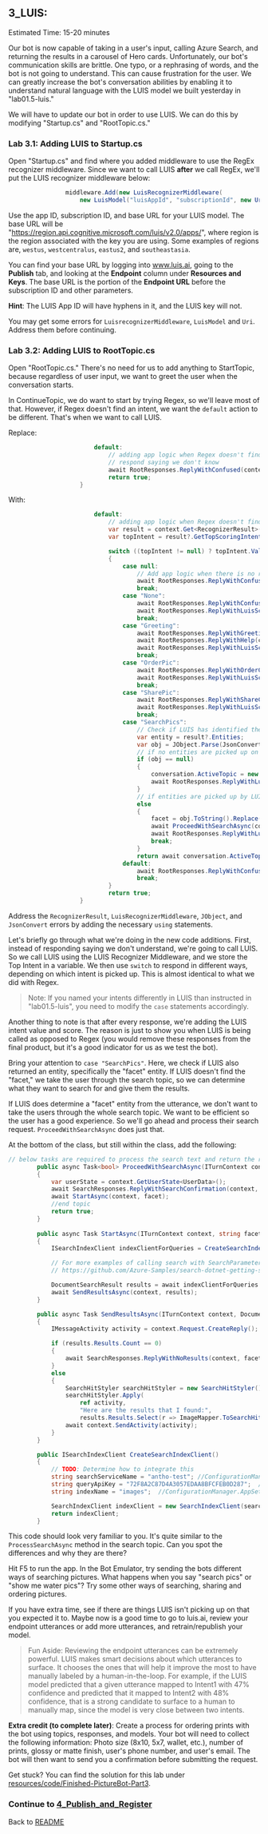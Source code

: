 ## 3_LUIS:
Estimated Time: 15-20 minutes

Our bot is now capable of taking in a user's input, calling Azure Search, and returning the results in a carousel of Hero cards. Unfortunately, our bot's communication skills are brittle. One typo, or a rephrasing of words, and the bot is not going to understand. This can cause frustration for the user. We can greatly increase the bot's conversation abilities by enabling it to understand natural language with the LUIS model we built yesterday in "lab01.5-luis."  

We will have to update our bot in order to use LUIS.  We can do this by modifying "Startup.cs" and "RootTopic.cs."

### Lab 3.1: Adding LUIS to Startup.cs

Open "Startup.cs" and find where you added middleware to use the RegEx recognizer middleware. Since we want to call LUIS **after** we call RegEx, we'll put the LUIS recognizer middleware below:
```csharp
                middleware.Add(new LuisRecognizerMiddleware(
                    new LuisModel("luisAppId", "subscriptionId", new Uri("luisModelBaseUrl"))));
```
Use the app ID, subscription ID, and base URL for your LUIS model. The base URL will be "https://region.api.cognitive.microsoft.com/luis/v2.0/apps/", where region is the region associated with the key you are using. Some examples of regions are, `westus`, `westcentralus`, `eastus2`, and `southeastasia`.  

You can find your base URL by logging into www.luis.ai, going to the **Publish** tab, and looking at the **Endpoint** column under **Resources and Keys**. The base URL is the portion of the **Endpoint URL** before the subscription ID and other parameters.  

**Hint**: The LUIS App ID will have hyphens in it, and the LUIS key will not.  

You may get some errors for `LuisrecognizerMiddleware`, `LuisModel` and `Uri`. Address them before continuing.

### Lab 3.2: Adding LUIS to RootTopic.cs

Open "RootTopic.cs." There's no need for us to add anything to StartTopic, because regardless of user input, we want to greet the user when the conversation starts.  

In ContinueTopic, we do want to start by trying Regex, so we'll leave most of that. However, if Regex doesn't find an intent, we want the `default` action to be different. That's when we want to call LUIS.  

Replace:
```csharp
                        default:
                            // adding app logic when Regex doesn't find an intent 
                            // respond saying we don't know
                            await RootResponses.ReplyWithConfused(context);
                            return true;
                    }
```
With:
```csharp
                        default:
                            // adding app logic when Regex doesn't find an intent - consult LUIS
                            var result = context.Get<RecognizerResult>(LuisRecognizerMiddleware.LuisRecognizerResultKey);
                            var topIntent = result?.GetTopScoringIntent();

                            switch ((topIntent != null) ? topIntent.Value.key : null)
                            {
                                case null:
                                    // Add app logic when there is no result.
                                    await RootResponses.ReplyWithConfused(context);
                                    break;
                                case "None":
                                    await RootResponses.ReplyWithConfused(context);
                                    await RootResponses.ReplyWithLuisScore(context, topIntent.Value.key, topIntent.Value.score);
                                    break;
                                case "Greeting":
                                    await RootResponses.ReplyWithGreeting(context);
                                    await RootResponses.ReplyWithHelp(context);
                                    await RootResponses.ReplyWithLuisScore(context, topIntent.Value.key, topIntent.Value.score);
                                    break;
                                case "OrderPic":
                                    await RootResponses.ReplyWithOrderConfirmation(context);
                                    await RootResponses.ReplyWithLuisScore(context, topIntent.Value.key, topIntent.Value.score);
                                    break;
                                case "SharePic":
                                    await RootResponses.ReplyWithShareConfirmation(context);
                                    await RootResponses.ReplyWithLuisScore(context, topIntent.Value.key, topIntent.Value.score);
                                    break;
                                case "SearchPics":
                                    // Check if LUIS has identified the search term that we should look for.  
                                    var entity = result?.Entities;
                                    var obj = JObject.Parse(JsonConvert.SerializeObject(entity)).SelectToken("facet");
                                    // if no entities are picked up on by LUIS, go through SearchTopic
                                    if (obj == null)
                                    {
                                        conversation.ActiveTopic = new SearchTopic();
                                        await RootResponses.ReplyWithLuisScore(context, topIntent.Value.key, topIntent.Value.score);
                                    }
                                    // if entities are picked up by LUIS, skip SearchTopic and process the search
                                    else
                                    {
                                        facet = obj.ToString().Replace("\"", "").Trim(']', '[', ' ');
                                        await ProceedWithSearchAsync(context, facet);
                                        await RootResponses.ReplyWithLuisScore(context, topIntent.Value.key, topIntent.Value.score);
                                        break;
                                    }
                                    return await conversation.ActiveTopic.StartTopic(context);
                                default:
                                    await RootResponses.ReplyWithConfused(context);
                                    break;
                            }
                            return true;
                    }
```
Address the `RecognizerResult`, `LuisRecognizerMiddleware`, `JObject`, and `JsonConvert` errors by adding the necessary `using` statements.  

Let's briefly go through what we're doing in the new code additions. First, instead of responding saying we don't understand, we're going to call LUIS. So we call LUIS using the LUIS Recognizer Middleware, and we store the Top Intent in a variable. We then use `switch` to respond in different ways, depending on which intent is picked up. This is almost identical to what we did with Regex.  

> Note: If you named your intents differently in LUIS than instructed in "lab01.5-luis", you need to modify the `case` statements accordingly. 

Another thing to note is that after every response, we're adding the LUIS intent value and score. The reason is just to show you when LUIS is being called as opposed to Regex (you would remove these responses from the final product, but it's a good indicator for us as we test the bot).  

Bring your attention to `case "SearchPics"`. Here, we check if LUIS also returned an entity, specifically the "facet" entity. If LUIS doesn't find the "facet," we take the user through the search topic, so we can determine what they want to search for and give them the results.  

If LUIS does determine a "facet" entity from the utterance, we don't want to take the users through the whole search topic. We want to be efficient so the user has a good experience. So we'll go ahead and process their search request. `ProceedWithSearchAsync` does just that.  

At the bottom of the class, but still within the class, add the following:
```csharp
// below tasks are required to process the search text and return the results     
        public async Task<bool> ProceedWithSearchAsync(ITurnContext context, string facet)
        {
            var userState = context.GetUserState<UserData>();
            await SearchResponses.ReplyWithSearchConfirmation(context, facet);
            await StartAsync(context, facet);
            //end topic
            return true;
        }
        
        public async Task StartAsync(ITurnContext context, string facet)
        {
            ISearchIndexClient indexClientForQueries = CreateSearchIndexClient();

            // For more examples of calling search with SearchParameters, see
            // https://github.com/Azure-Samples/search-dotnet-getting-started/blob/master/DotNetHowTo/DotNetHowTo/Program.cs.  

            DocumentSearchResult results = await indexClientForQueries.Documents.SearchAsync(facet);
            await SendResultsAsync(context, results);
        }

        public async Task SendResultsAsync(ITurnContext context, DocumentSearchResult results)
        {
            IMessageActivity activity = context.Request.CreateReply();

            if (results.Results.Count == 0)
            {
                await SearchResponses.ReplyWithNoResults(context, facet);
            }
            else
            {
                SearchHitStyler searchHitStyler = new SearchHitStyler();
                searchHitStyler.Apply(
                    ref activity,
                    "Here are the results that I found:",
                    results.Results.Select(r => ImageMapper.ToSearchHit(r)).ToList().AsReadOnly());
                await context.SendActivity(activity);
            }
        }

        public ISearchIndexClient CreateSearchIndexClient()
        {
            // TODO: Determine how to integrate this 
            string searchServiceName = "antho-test"; //ConfigurationManager.AppSettings["SearchServiceName"];
            string queryApiKey = "72F8A2C87D4A3057EDAA8BFCFEB0D287";  //ConfigurationManager.AppSettings["SearchServiceAdminApiKey"];
            string indexName = "images";  //ConfigurationManager.AppSettings["SearchDialogsIndexName"];

            SearchIndexClient indexClient = new SearchIndexClient(searchServiceName, indexName, new SearchCredentials(queryApiKey));
            return indexClient;
        }
``` 
This code should look very familiar to you. It's quite similar to the `ProcessSearchAsync` method in the search topic. Can you spot the differences and why they are there?  


Hit F5 to run the app. In the Bot Emulator, try sending the bots different ways of searching pictures. What happens when you say "search pics" or "show me water pics"? Try some other ways of searching, sharing and ordering pictures.  

If you have extra time, see if there are things LUIS isn't picking up on that you expected it to. Maybe now is a good time to go to luis.ai, review your endpoint utterances or add more utterances, and retrain/republish your model. 


> Fun Aside: Reviewing the endpoint utterances can be extremely powerful.  LUIS makes smart decisions about which utterances to surface.  It chooses the ones that will help it improve the most to have manually labeled by a human-in-the-loop.  For example, if the LUIS model predicted that a given utterance mapped to Intent1 with 47% confidence and predicted that it mapped to Intent2 with 48% confidence, that is a strong candidate to surface to a human to manually map, since the model is very close between two intents.  


**Extra credit (to complete later)**: Create a process for ordering prints with the bot using topics, responses, and models.  Your bot will need to collect the following information: Photo size (8x10, 5x7, wallet, etc.), number of prints, glossy or matte finish, user's phone number, and user's email. The bot will then want to send you a confirmation before submitting the request.


Get stuck? You can find the solution for this lab under [resources/code/Finished-PictureBot-Part3](./resources/code/Finished-PictureBot-Part3).


### Continue to [4_Publish_and_Register](./4_Publish_and_Register.md)  
Back to [README](./0_README.md)